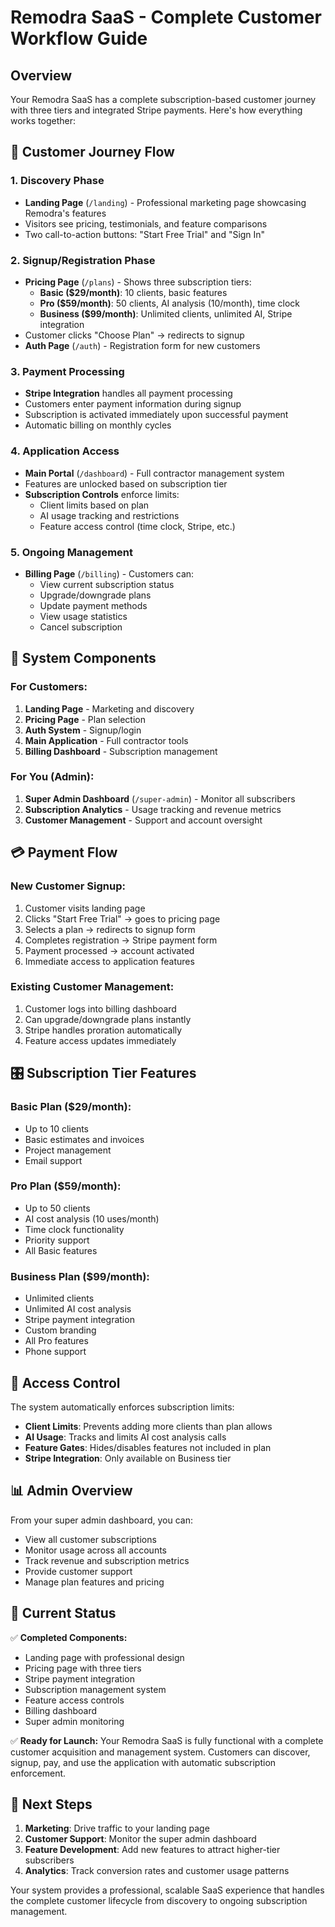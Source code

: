 # Remodra SaaS - Complete Customer Workflow Guide

## Overview
Your Remodra SaaS has a complete subscription-based customer journey with three tiers and integrated Stripe payments. Here's how everything works together:

## 🎯 Customer Journey Flow

### 1. **Discovery Phase**
- **Landing Page** (`/landing`) - Professional marketing page showcasing Remodra's features
- Visitors see pricing, testimonials, and feature comparisons
- Two call-to-action buttons: "Start Free Trial" and "Sign In"

### 2. **Signup/Registration Phase**
- **Pricing Page** (`/plans`) - Shows three subscription tiers:
  - **Basic ($29/month)**: 10 clients, basic features
  - **Pro ($59/month)**: 50 clients, AI analysis (10/month), time clock
  - **Business ($99/month)**: Unlimited clients, unlimited AI, Stripe integration
- Customer clicks "Choose Plan" → redirects to signup
- **Auth Page** (`/auth`) - Registration form for new customers

### 3. **Payment Processing**
- **Stripe Integration** handles all payment processing
- Customers enter payment information during signup
- Subscription is activated immediately upon successful payment
- Automatic billing on monthly cycles

### 4. **Application Access**
- **Main Portal** (`/dashboard`) - Full contractor management system
- Features are unlocked based on subscription tier
- **Subscription Controls** enforce limits:
  - Client limits based on plan
  - AI usage tracking and restrictions
  - Feature access control (time clock, Stripe, etc.)

### 5. **Ongoing Management**
- **Billing Page** (`/billing`) - Customers can:
  - View current subscription status
  - Upgrade/downgrade plans
  - Update payment methods
  - View usage statistics
  - Cancel subscription

## 🔧 System Components

### For Customers:
1. **Landing Page** - Marketing and discovery
2. **Pricing Page** - Plan selection
3. **Auth System** - Signup/login
4. **Main Application** - Full contractor tools
5. **Billing Dashboard** - Subscription management

### For You (Admin):
1. **Super Admin Dashboard** (`/super-admin`) - Monitor all subscribers
2. **Subscription Analytics** - Usage tracking and revenue metrics
3. **Customer Management** - Support and account oversight

## 💳 Payment Flow

### New Customer Signup:
1. Customer visits landing page
2. Clicks "Start Free Trial" → goes to pricing page
3. Selects a plan → redirects to signup form
4. Completes registration → Stripe payment form
5. Payment processed → account activated
6. Immediate access to application features

### Existing Customer Management:
1. Customer logs into billing dashboard
2. Can upgrade/downgrade plans instantly
3. Stripe handles proration automatically
4. Feature access updates immediately

## 🎛 Subscription Tier Features

### Basic Plan ($29/month):
- Up to 10 clients
- Basic estimates and invoices
- Project management
- Email support

### Pro Plan ($59/month):
- Up to 50 clients
- AI cost analysis (10 uses/month)
- Time clock functionality
- Priority support
- All Basic features

### Business Plan ($99/month):
- Unlimited clients
- Unlimited AI cost analysis
- Stripe payment integration
- Custom branding
- All Pro features
- Phone support

## 🔐 Access Control

The system automatically enforces subscription limits:
- **Client Limits**: Prevents adding more clients than plan allows
- **AI Usage**: Tracks and limits AI cost analysis calls
- **Feature Gates**: Hides/disables features not included in plan
- **Stripe Integration**: Only available on Business tier

## 📊 Admin Overview

From your super admin dashboard, you can:
- View all customer subscriptions
- Monitor usage across all accounts
- Track revenue and subscription metrics
- Provide customer support
- Manage plan features and pricing

## 🚀 Current Status

✅ **Completed Components:**
- Landing page with professional design
- Pricing page with three tiers
- Stripe payment integration
- Subscription management system
- Feature access controls
- Billing dashboard
- Super admin monitoring

✅ **Ready for Launch:**
Your Remodra SaaS is fully functional with a complete customer acquisition and management system. Customers can discover, signup, pay, and use the application with automatic subscription enforcement.

## 🎯 Next Steps

1. **Marketing**: Drive traffic to your landing page
2. **Customer Support**: Monitor the super admin dashboard
3. **Feature Development**: Add new features to attract higher-tier subscribers
4. **Analytics**: Track conversion rates and customer usage patterns

Your system provides a professional, scalable SaaS experience that handles the complete customer lifecycle from discovery to ongoing subscription management.